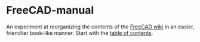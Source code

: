 # FreeCAD-manual
An experiment at reorganizing the contents of the [FreeCAD wiki](http://www.freecadweb.org/wiki) in an easier, friendlier book-like manner. Start with the [table of contents](contents.md).
